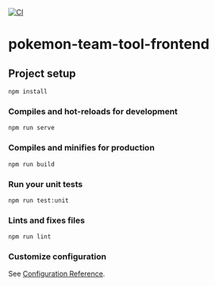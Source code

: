 [![CI](https://github.com/byFlutter/Pokemon-Team-Tool-Frontend/actions/workflows/ci.yml/badge.svg)](https://github.com/byFlutter/Pokemon-Team-Tool-Frontend/actions/workflows/ci.yml)

# pokemon-team-tool-frontend

## Project setup
```
npm install
```

### Compiles and hot-reloads for development
```
npm run serve
```

### Compiles and minifies for production
```
npm run build
```

### Run your unit tests
```
npm run test:unit
```

### Lints and fixes files
```
npm run lint
```

### Customize configuration
See [Configuration Reference](https://cli.vuejs.org/config/).
